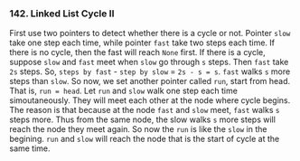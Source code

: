 ### 142. Linked List Cycle II
First use two pointers to detect whether there is a cycle or not. 
Pointer `slow` take one step each time, while pointer `fast` take two steps each time. If there is no cycle, then the fast will reach `None` first. 
If there is a cycle, suppose `slow` and `fast` meet when `slow` go through `s` steps. 
Then `fast` take `2s` steps. So, `steps by fast` - `step by slow` = `2s - s = s`. 
`fast` walks `s` more steps than `slow`. So now, we set another pointer called `run`, start from head.
That is, `run = head`. Let `run` and `slow` walk one step each time simoutaneously. 
They will meet each other at the node where cycle begins. 
The reason is that because at the node `fast` and `slow` meet, `fast` walks `s` steps more. 
Thus from the same node, the slow walks `s` more steps will reach the node they meet again. 
So now the `run` is like the `slow` in the begining. `run` and `slow` will reach the node that is the start of cycle at the same time.
